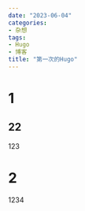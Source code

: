 ```yaml
---
date: "2023-06-04"
categories:
- 杂想
tags:
- Hugo
- 博客
title: "第一次的Hugo"
---
```


# 1
## 22
123
# 2
1234